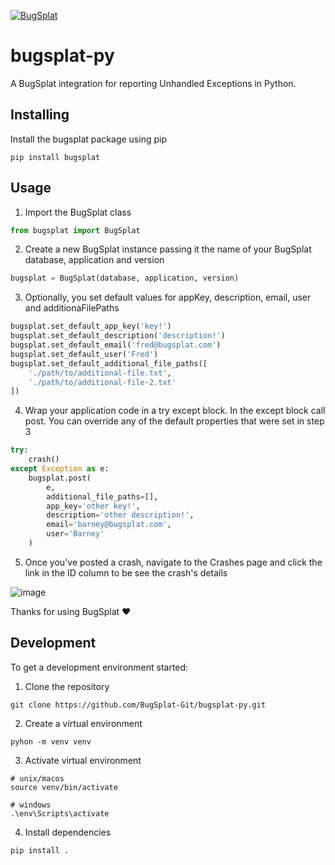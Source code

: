 [![BugSplat](https://s3.amazonaws.com/bugsplat-public/npm/header.png)](https://www.bugsplat.com)

# bugsplat-py

A BugSplat integration for reporting Unhandled Exceptions in Python.

## Installing

Install the bugsplat package using pip

```shell
pip install bugsplat
```

## Usage

1. Import the BugSplat class

```python
from bugsplat import BugSplat
```

2. Create a new BugSplat instance passing it the name of your BugSplat database, application and version

```python
bugsplat = BugSplat(database, application, version)
```

3. Optionally, you set default values for appKey, description, email, user and additionaFilePaths

```python
bugsplat.set_default_app_key('key!')
bugsplat.set_default_description('description!')
bugsplat.set_default_email('fred@bugsplat.com')
bugsplat.set_default_user('Fred')
bugsplat.set_default_additional_file_paths([
    './path/to/additional-file.txt',
    './path/to/additional-file-2.txt'
])
```

4. Wrap your application code in a try except block. In the except block call post. You can override any of the default properties that were set in step 3

```python
try:
    crash()
except Exception as e:
    bugsplat.post(
        e,
        additional_file_paths=[],
        app_key='other key!',
        description='other description!',
        email='barney@bugsplat.com',
        user='Barney'
    )
```

5. Once you've posted a crash, navigate to the Crashes page and click the link in the ID column to be see the crash's details

![image](https://user-images.githubusercontent.com/2646053/113363245-5b993000-931e-11eb-9ee0-fc2fecf3364e.png)

Thanks for using BugSplat ❤️

## Development

To get a development environment started:

1. Clone the repository

```shell
git clone https://github.com/BugSplat-Git/bugsplat-py.git
```

2. Create a virtual environment

```shell
pyhon -m venv venv
```

3. Activate virtual environment

```shell
# unix/macos
source venv/bin/activate

# windows
.\env\Scripts\activate
```

4. Install dependencies

```shell
pip install .
```
